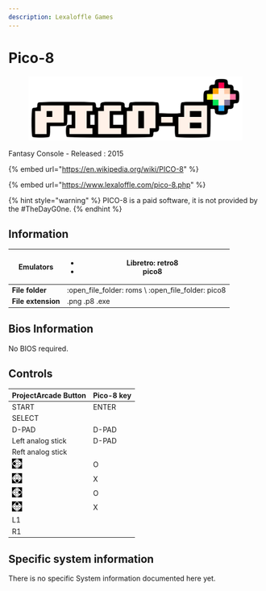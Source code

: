```yaml
---
description: Lexaloffle Games
---
```


# Pico-8

<figure><img src="https://raw.githubusercontent.com/fabricecaruso/es-theme-carbon/52ff37c9e265587d006945a2ba695b5a962b3a3d/art/logos/pico8.svg" alt=""><figcaption></figcaption></figure>

Fantasy Console - Released : 2015

{% embed url="https://en.wikipedia.org/wiki/PICO-8" %}

{% embed url="https://www.lexaloffle.com/pico-8.php" %}

{% hint style="warning" %}
PICO-8 is a paid software, it is not provided by the #TheDayG0ne.
{% endhint %}

## Information

| **Emulators**      | <ul><li>Libretro: retro8</li><li>pico8</li></ul>       |
| ------------------ | ------------------------------------------------------ |
| **File folder**    | :open\_file\_folder: roms \ :open\_file\_folder: pico8 |
| **File extension** | .png .p8 .exe                                          |

## Bios Information

No BIOS required.

## Controls

| ProjectArcade Button                                       | Pico-8 key |
| ----------------------------------------------------- | ---------- |
| START                                                 | ENTER      |
| SELECT                                                |            |
| D-PAD                                                 | D-PAD      |
| Left analog stick                                     | D-PAD      |
| Reft analog stick                                     |            |
| ![](<../../../.gitbook/assets/image (2) (1) (1).png>) | O          |
| ![](<../../../.gitbook/assets/image (1) (2) (1).png>) | X          |
| ![](<../../../.gitbook/assets/image (4) (1).png>)     | O          |
| ![](<../../../.gitbook/assets/image (3) (1) (2).png>) | X          |
| L1                                                    |            |
| R1                                                    |            |

## Specific system information

There is no specific System information documented here yet.
